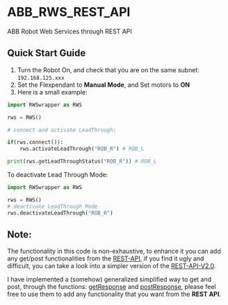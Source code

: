 # ABB_RWS_REST_API
ABB Robot Web Services through REST API

## Quick Start Guide

1. Turn the Robot On, and check that you are on the same subnet: `192.168.125.xxx`
2. Set the Flexpendant to **Manual Mode**, and Set motors to **ON**
3. Here is a small example:

```python
import RWSwrapper as RWS

rws = RWS()

# connect and activate LeadThrough:

if(rws.connect()):
    rws.activateLeadThrough("ROB_R") # ROB_L

print(rws.getLeadThroughStatus("ROB_R")) # ROB_L
```
To deactivate Lead Through Mode:

```python
import RWSwrapper as RWS

rws = RWS()
# deactivate LeadThrough Mode
rws.deactivateLeadThrough("ROB_R")
```

## Note:

The functionality in this code is non-exhaustive, to enhance it you can add any get/post functionalities from the [REST-API](https://developercenter.robotstudio.com/api/rwsApi/), if you find it ugly and difficult, you can take a look into a simpler version of the [REST-API-V2.0](https://developercenter.robotstudio.com/api/RWS).

I have implemented a (somehow) generalized simplified way to get and post, through the functions: [getResponse](RWSwrapper.py#L56) and [postResponse](RWSwrapper.py#L84), please feel free to use them to add any functionality that you want  from the **REST API**.
